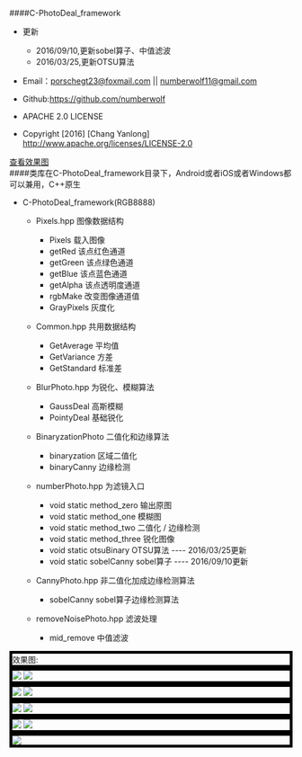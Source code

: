 ####C-PhotoDeal_framework    
* 更新  
    * 2016/09/10,更新sobel算子、中值滤波
    * 2016/03/25,更新OTSU算法 
       
* Email：porschegt23@foxmail.com || numberwolf11@gmail.com       
* Github:https://github.com/numberwolf       
* APACHE 2.0 LICENSE       
* Copyright [2016] [Chang Yanlong]                     
http://www.apache.org/licenses/LICENSE-2.0     

<a href="#user-content-pic">查看效果图</a>          
####类库在C-PhotoDeal_framework目录下，Android或者iOS或者Windows都可以兼用，C++原生  
* C-PhotoDeal_framework(RGB8888)    
    * Pixels.hpp 图像数据结构      
        * Pixels 载入图像
        * getRed 该点红色通道
        * getGreen 该点绿色通道
        * getBlue 该点蓝色通道
        * getAlpha 该点透明度通道
        * rgbMake 改变图像通道值
        * GrayPixels 灰度化

    * Common.hpp 共用数据结构    
        * GetAverage 平均值
        * GetVariance 方差
        * GetStandard 标准差

    * BlurPhoto.hpp 为锐化、模糊算法       
        * GaussDeal 高斯模糊
        * PointyDeal 基础锐化

    * BinaryzationPhoto 二值化和边缘算法       
        * binaryzation 区域二值化
        * binaryCanny 边缘检测

    * numberPhoto.hpp 为滤镜入口       
        * void static method_zero 输出原图
        * void static method_one 模糊图
        * void static method_two 二值化 / 边缘检测
        * void static method_three 锐化图像
        * void static otsuBinary OTSU算法 ---- 2016/03/25更新
        * void static sobelCanny sobel算子 ---- 2016/09/10更新

    * CannyPhoto.hpp 非二值化加成边缘检测算法
        * sobelCanny sobel算子边缘检测算法

    * removeNoisePhoto.hpp 滤波处理
        * mid_remove 中值滤波

                  
                  
<style>
div {
border:5px solid black;
}
</style>
<div id="pic" >效果图:</div>                
<div  >
<img src="Demo_img/ferrari_yuantu.png" />
<img src="Demo_img/gtr_yuantu.png" />                
</div>

<div  >
<img src="Demo_img/otsu_ferrari458.png" />
<img src="Demo_img/binaryCut_gtr.png" />                   
</div>

<div  >
<img src="Demo_img/sobel_ferrari458.png" />
<img src="Demo_img/canByBinCut_gtr.png" />                  
</div>

<div  >
<img src="Demo_img/otsyCanny_ferrary458.png" />
<img src="Demo_img/gtr_gauss.png" />                           
</div>

<div  >
<img src="Demo_img/pointy_ferrari458.png" />
</div>



